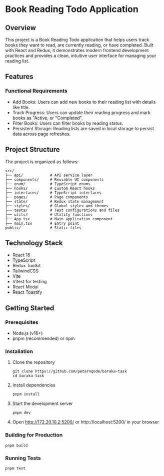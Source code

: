 # Book Reading Todo Application

## Overview

This project is a Book Reading Todo application that helps users track books they want to read, are currently reading, or have completed. Built with React and Redux, it demonstrates modern frontend development practices and provides a clean, intuitive user interface for managing your reading list.

## Features

### Functional Requirements

- Add Books: Users can add new books to their reading list with details like title.
- Track Progress: Users can update their reading progress and mark books as "Active, or "Completed".
- Filter Books: Users can filter books by reading status.
- Persistent Storage: Reading lists are saved in local storage to persist data across page refreshes.

## Project Structure

The project is organized as follows:

```
src/
├── api/            # API service layer
├── components/     # Reusable UI components
├── enum/           # TypeScript enums
├── hooks/          # Custom React hooks
├── interfaces/     # TypeScript interfaces
├── pages/          # Page components
├── state/          # Redux state management
├── styles/         # Global styles and themes
├── tests/          # Test configurations and files
├── utils/          # Utility functions
├── App.tsx         # Main application component
├── main.tsx        # Entry point
public/             # Static files
```

## Technology Stack

- React 18
- TypeScript
- Redux Toolkit
- TailwindCSS
- Vite
- Vitest for testing
- React Modal
- React Toastify

## Getting Started

### Prerequisites

- Node.js (v16+)
- pnpm (recommended) or npm

### Installation

1. Clone the repository

   ```
   git clone https://github.com/petarnqode/baraka-task
   cd baraka-task
   ```

2. Install dependencies

   ```
   pnpm install
   ```

3. Start the development server

   ```
   pnpm dev
   ```

4. Open http://172.20.10.2:5200/ or http://localhost:5200/ in your browser

### Building for Production

```
pnpm build
```

### Running Tests

```
pnpm test
```
